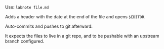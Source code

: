Use: `labnote file.md`

Adds a header with the date at the end of the file and opens `$EDITOR`.

Auto-commits and pushes to git afterward.

It expects the files to live in a git repo, and to be pushable with an upstream branch configured.
